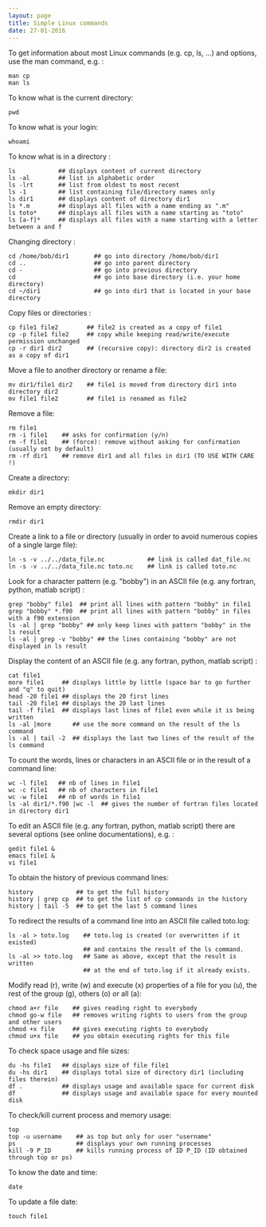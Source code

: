 ```yaml
---
layout: page
title: Simple Linux commands
date: 27-01-2016
---
```


To get information about most Linux commands (e.g. cp, ls, ...) and options, use the man command, e.g. :
```shell
man cp
man ls
```

To know what is the current directory:
```shell
pwd
```

To know what is your login:
```shell
whoami
```

To know what is in a directory :
```shell
ls            ## displays content of current directory
ls -al        ## list in alphabetic order
ls -lrt       ## list from oldest to most recent
ls -1         ## list containing file/directory names only
ls dir1       ## displays content of directory dir1 
ls *.m        ## displays all files with a name ending as ".m"
ls toto*      ## displays all files with a name starting as "toto" 
ls [a-f]*     ## displays all files with a name starting with a letter between a and f
```

Changing directory :
```shell
cd /home/bob/dir1       ## go into directory /home/bob/dir1
cd ..                   ## go into parent directory
cd -                    ## go into previous directory
cd                      ## go into base directory (i.e. your home directory)
cd ~/dir1               ## go into dir1 that is located in your base directory 
```

Copy files or directories :
```shell
cp file1 file2        ## file2 is created as a copy of file1
cp -p file1 file2     ## copy while keeping read/write/execute permission unchanged
cp -r dir1 dir2       ## (recursive copy): directory dir2 is created as a copy of dir1 
```

Move a file to another directory or rename a file:
```shell
mv dir1/file1 dir2    ## file1 is moved from directory dir1 into directory dir2
mv file1 file2        ## file1 is renamed as file2
```

Remove a file:
```shell
rm file1
rm -i file1    ## asks for confirmation (y/n)
rm -f file1    ## (force): remove without asking for confirmation (usually set by default)
rm -rf dir1    ## remove dir1 and all files in dir1 (TO USE WITH CARE !)
```

Create a directory:
```shell
mkdir dir1
```

Remove an empty directory:
```shell
rmdir dir1
```

Create a link to a file or directory (usually in order to avoid numerous copies of a single large file):
```shell
ln -s -v ../../data_file.nc            ## link is called dat_file.nc
ln -s -v ../../data_file.nc toto.nc    ## link is called toto.nc
```

Look for a character pattern (e.g. "bobby") in an ASCII file (e.g. any fortran, python, matlab script) :
```shell
grep "bobby" file1  ## print all lines with pattern "bobby" in file1
grep "bobby" *.f90  ## print all lines with pattern "bobby" in files with a f90 extension
ls -al | grep "bobby" ## only keep lines with pattern "bobby" in the ls result
ls -al | grep -v "bobby" ## the lines containing "bobby" are not displayed in ls result
```

Display the content of an ASCII file (e.g. any fortran, python, matlab script) :
```shell
cat file1
more file1     ## displays little by little (space bar to go further and "q" to quit) 
head -20 file1 ## displays the 20 first lines
tail -20 file1 ## displays the 20 last lines
tail -f file1  ## displays last lines of file1 even while it is being written
ls -al |more      ## use the more command on the result of the ls command
ls -al | tail -2  ## displays the last two lines of the result of the ls command
```

To count the words, lines or characters in an ASCII file or in the result of a command line:
```shell
wc -l file1   ## nb of lines in file1
wc -c file1   ## nb of characters in file1
wc -w file1   ## nb of words in file1
ls -al dir1/*.f90 |wc -l  ## gives the number of fortran files located in directory dir1
```

To edit an ASCII file (e.g. any fortran, python, matlab script) there are several options (see online documentations), e.g. :
```shell
gedit file1 &
emacs file1 &
vi file1  
```

To obtain the history of previous command lines:
```shell
history            ## to get the full history
history | grep cp  ## to get the list of cp commands in the history
history | tail -5  ## to get the last 5 command lines    
```

To redirect the results of a command line into an ASCII file called toto.log:
```shell
ls -al > toto.log    ## toto.log is created (or overwritten if it existed) 
                     ## and contains the result of the ls command.
ls -al >> toto.log   ## Same as above, except that the result is written 
                     ## at the end of toto.log if it already exists. 
```

Modify read (r), write (w) and execute (x) properties of a file for you (u), the rest of the group (g), others (o) or all (a):
```shell
chmod a+r file    ## gives reading right to everybody
chmod go-w file   ## removes writing rights to users from the group and other users
chmod +x file     ## gives executing rights to everybody
chmod u+x file    ## you obtain executing rights for this file
```

To check space usage and file sizes:
```shell
du -hs file1   ## displays size of file file1
du -hs dir1    ## displays total size of directory dir1 (including files therein)
df .           ## displays usage and available space for current disk
df             ## displays usage and available space for every mounted disk
```

To check/kill current process and memory usage:
```shell
top
top -u username    ## as top but only for user "username" 
ps                 ## displays your own running processes
kill -9 P_ID       ## kills running process of ID P_ID (ID obtained through top or ps)
```

To know the date and time:
```shell
date
```

To update a file date:
```shell
touch file1
```
